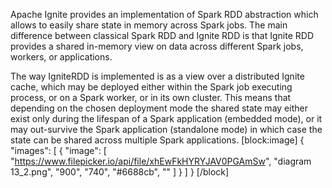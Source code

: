 Apache Ignite provides an implementation of Spark RDD abstraction which allows to easily share state in memory across Spark jobs. The main difference between classical Spark RDD and Ignite RDD is that Ignite RDD provides a shared in-memory view on data across different Spark jobs, workers, or applications. 

The way IgniteRDD is implemented is as a view over a distributed Ignite cache, which may be deployed either within the Spark job executing process, or on a Spark worker, or in its own cluster. This means that depending on the chosen deployment mode the shared state may either exist only during the lifespan of a Spark application (embedded mode), or it may out-survive the Spark application (standalone mode) in which case the state can be shared across multiple Spark applications.
[block:image]
{
  "images": [
    {
      "image": [
        "https://www.filepicker.io/api/file/xhEwFkHYRYJAV0PGAmSw",
        "diagram 13_2.png",
        "900",
        "740",
        "#6688cb",
        ""
      ]
    }
  ]
}
[/block]